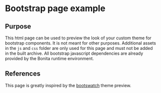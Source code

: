 # Bootstrap page example

## Purpose
This html page can be used to preview the look of your custom theme for bootstrap components.
It is not meant for other purposes. 
Additional assets in the `js` and `css` folder are only used for this page and must not be added in the built archive.
All bootstrap javascript dependencies are already provided by the Bonita runtime environment.

## References
This page is greatly inspired by the [bootswatch](https://github.com/thomaspark/bootswatch/tree/v3.3.7/default) theme preview.

